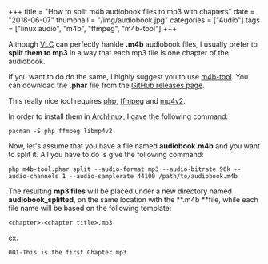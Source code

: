 +++
title = "How to split m4b audiobook files to mp3 with chapters"
date =  "2018-06-07"
thumbnail = "/img/audiobook.jpg"
categories = ["Audio"]
tags = ["linux audio", "m4b", "ffmpeg", "m4b-tool"]
+++

Although [VLC](https://www.videolan.org/vlc/index.html) can perfectly hanlde **.m4b**  audiobook files, I usually prefer to **split them to mp3** in a way that each mp3 file is one chapter of the audiobook.

If you want to do do the same, I highly suggest you to use [m4b-tool](https://github.com/sandreas/m4b-tool). You can download the **.phar** file from the [GitHub releases page](https://github.com/sandreas/m4b-tool/releases).

This really nice tool requires [php](http://php.net/), [ffmpeg](https://www.ffmpeg.org/) and [mp4v2](https://code.google.com/archive/p/mp4v2/).

In order to install them in [Archlinux](https://archlinux.org), I gave the following command:

	pacman -S php ffmpeg libmp4v2
	
Now, let's assume that you have a file named **audiobook.m4b** and you want to split it. All you have to do is give the following command:

	php m4b-tool.phar split --audio-format mp3 --audio-bitrate 96k --audio-channels 1 --audio-samplerate 44100 /path/to/audiobook.m4b
	
The resulting **mp3 files** will be placed under a new directory named **audiobook_splitted**, on the same location with the **.m4b **file, while each file name will be based on the following template:

	<chapter>-<chapter title>.mp3
	
ex.

	001-This is the first Chapter.mp3
	
	


